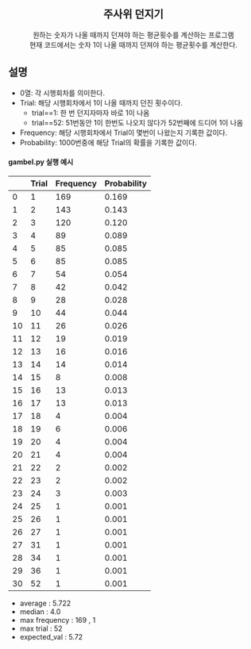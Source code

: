 

<div align="center">
<h2>주사위 던지기</h2>
원하는 숫자가 나올 때까지 던져야 하는 평균횟수를 계산하는 프로그램<br> 
현재 코드에서는 숫자 1이 나올 때까지 던져야 하는 평균횟수를 계산한다.<br>
</div>

## 설명
- 0열: 각 시행회차를 의미한다.
- Trial: 해당 시행회차에서 1이 나올 때까지 던진 횟수이다.
  - trial==1:  한 번 던지자마자 바로 1이 나옴
  - trial==52: 51번동안 1이 한번도 나오지 않다가 52번째에 드디어 1이 나옴
- Frequency: 해당 시행회차에서 Trial이 몇번이 나왔는지 기록한 값이다.
- Probability: 1000번중에 해당 Trial의 확률을 기록한 값이다.

#### gambel.py 실행 예시
|    |Trial|Frequency|Probability|
|---|---|---|---|
|0|1|169|0.169|
|1|2|143|0.143|
|2|3|120|0.120|
|3|4|89|0.089|
|4|5|85|0.085|
|5|6|85|0.085|
|6|7|54|0.054|
|7|8|42|0.042|
|8|9|28|0.028|
|9|10|44|0.044|
|10|11|26|0.026|
|11|12|19|0.019|
|12|13|16|0.016|
|13|14|14|0.014|
|14|15|8|0.008|
|15|16|13|0.013|
|16|17|13|0.013|
|17|18|4|0.004|
|18|19|6|0.006|
|19|20|4|0.004|
|20|21|4|0.004|
|21|22|2|0.002|
|22|23|2|0.002|
|23|24|3|0.003|
|24|25|1|0.001|
|25|26|1|0.001|
|26|27|1|0.001|
|27|31|1|0.001|
|28|34|1|0.001|
|29|36|1|0.001|
|30|52|1|0.001|

- average :  5.722
- median  :  4.0
- max frequency :  169 ,  1
- max trial :  52
- expected_val :  5.72
